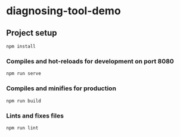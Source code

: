 # diagnosing-tool-demo

## Project setup
```
npm install
```

### Compiles and hot-reloads for development on port 8080
```
npm run serve
```

### Compiles and minifies for production
```
npm run build
```

### Lints and fixes files
```
npm run lint
```

